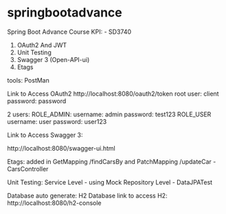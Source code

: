 # springbootadvance
Spring Boot Advance Course KPI: - SD3740
1. OAuth2 And JWT
2. Unit Testing
3. Swagger 3 (Open-API-ui)
4. Etags

tools: PostMan

Link to Access OAuth2
http://localhost:8080/oauth2/token
root user: client
password: password

2 users:
ROLE_ADMIN:
username: admin
password: test123
ROLE_USER
username: user
password: user123

Link to Access Swagger 3:

http://localhost:8080/swagger-ui.html

Etags: 
added in GetMapping /findCarsBy and PatchMapping /updateCar - CarsController

Unit Testing:
Service Level - using Mock
Repository Level - DataJPATest

Database auto generate: H2 Database
link to access H2: 
http://localhost:8080/h2-console
